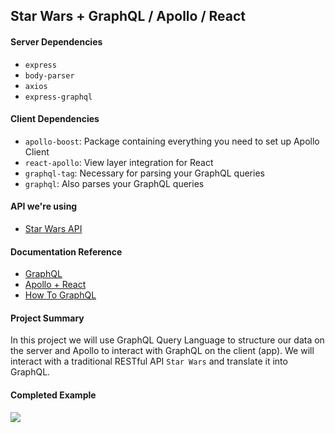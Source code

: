 ## Star Wars + GraphQL / Apollo / React

#### Server Dependencies
- `express`
- `body-parser`
- `axios`   
- `express-graphql`

#### Client Dependencies
- `apollo-boost`: Package containing everything you need to set up Apollo Client
- `react-apollo`: View layer integration for React
- `graphql-tag`: Necessary for parsing your GraphQL queries
- `graphql`: Also parses your GraphQL queries

#### API we're using
- [Star Wars API](https://swapi.co/)

#### Documentation Reference
- [GraphQL](http://graphql.org/learn/)
- [Apollo + React](https://www.apollographql.com/docs/react/)
- [How To GraphQL](https://www.howtographql.com/)

#### Project Summary  
In this project we will use GraphQL Query Language to structure our data on the server and Apollo to interact with GraphQL on the client (app). We will interact with a traditional RESTful API `Star Wars` and translate it into GraphQL.

#### Completed Example
<img src='https://gfycat.com/AnotherArcticFox.gif'> 

#### 